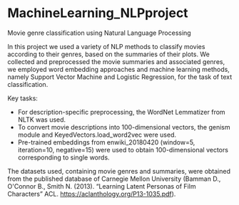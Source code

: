 # MachineLearning_NLPproject
Movie genre classification using Natural Language Processing

In this project we used a variety of NLP methods to classify movies according to their genres, based on the summaries of their plots. We collected and preprocessed the movie summaries and associated genres, we employed word embedding approaches and machine learning methods, namely Support Vector Machine and Logistic Regression, for the task of text classification.

Key tasks:
- For description-specific preprocessing, the WordNet Lemmatizer from NLTK was used.
- To convert movie descriptions into 100-dimensional vectors, the genism module and KeyedVectors.load_word2vec were used.
- Pre-trained embeddings from enwiki_20180420 (window=5, iteration=10, negative=15) were used to obtain 100-dimensional vectors corresponding to single words.

The datasets used, containing movie genres and summaries, were obtained from the published database of Carnegie Mellon University (Bamman D., O'Connor B., Smith N. (2013). “Learning Latent Personas of Film Characters” ACL. https://aclanthology.org/P13-1035.pdf).
